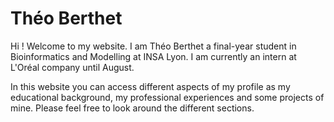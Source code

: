 # Théo Berthet

Hi ! Welcome to my website. I am Théo Berthet a final-year student in Bioinformatics and Modelling at INSA Lyon. I am currently an intern at L'Oréal company until August.

In this website you can access different aspects of my profile as my educational background, my professional experiences and some projects of mine. Please feel free to look around the different sections.


